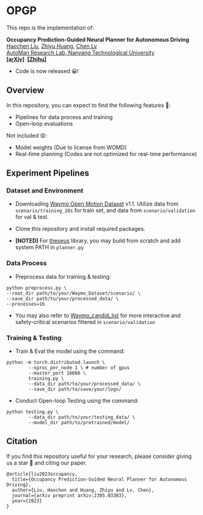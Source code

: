 # OPGP

This repo is the implementation of:

**Occupancy Prediction-Guided Neural Planner for Autonomous Driving**
<br> [Haochen Liu](https://scholar.google.com/citations?user=iizqKUsAAAAJ&hl=en), [Zhiyu Huang](https://mczhi.github.io/),  [Chen Lv](https://scholar.google.com/citations?user=UKVs2CEAAAAJ&hl=en) 
<br> [AutoMan Research Lab, Nanyang Technological University](https://lvchen.wixsite.com/automan)
<br> **[[arXiv]](https://arxiv.org/abs/2305.03303)**&nbsp; **[[Zhihu]](https://zhuanlan.zhihu.com/p/680304839)**&nbsp;

- Code is now released 😀!

## Overview
In this repository, you can expect to find the following features 🤩:
* Pipelines for data process and training
* Open-loop evaluations
  
Not included 😵:
* Model weights (Due to license from WOMD)
* Real-time planning (Codes are not optimized for real-time performance)

## Experiment Pipelines

### Dataset and Environment


- Downloading [Waymo Open Motion Dataset](https://waymo.com/open/download/) v1.1. Utilize data from ```scenario/training_20s``` for train set, and data from ```scenario/validation``` for val & test.

- Clone this repository and install required packages.

- **[NOTED]** For [theseus](https://github.com/facebookresearch/theseus) library, you may build from scratch and add system PATH in ```planner.py```

### Data Process

- Preprocess data for training & testing: 

```
python preprocess.py \
--root_dir path/to/your/Waymo_Dataset/scenario/ \
--save_dir path/to/your/processed_data/ \
--processes=16
```

- You may also refer to [Waymo_candid_list](https://github.com/MCZhi/GameFormer/blob/main/open_loop_planning/waymo_candid_list.csv) for more interactive and safety-critical scenarios filtered in ```scenario/validation```

### Training & Testing

- Train & Eval the model using the command:

```
python -m torch.distributed.launch \
        --nproc_per_node 1 \ # number of gpus
        --master_port 16666 \
        training.py \
        --data_dir path/to/your/processed_data/ \
        --save_dir path/to/save/your/logs/
```

- Conduct Open-loop Testing using the command:

```
python testing.py \
        --data_dir path/to/your/testing_data/ \
        --model_dir path/to/pretrained/model/
```

## Citation
If you find this repository useful for your research, please consider giving us a star &#127775; and citing our paper.

```angular2html
@article{liu2023occupancy,
  title={Occupancy Prediction-Guided Neural Planner for Autonomous Driving},
  author={Liu, Haochen and Huang, Zhiyu and Lv, Chen},
  journal={arXiv preprint arXiv:2305.03303},
  year={2023}
}
